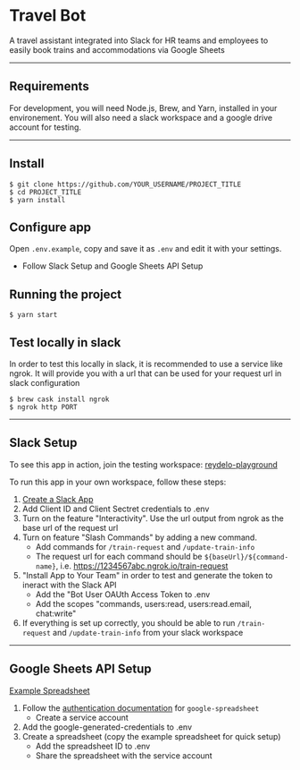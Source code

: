 # Travel Bot

A travel assistant integrated into Slack for HR teams and employees to easily book trains and accommodations via Google Sheets

---

## Requirements

For development, you will need Node.js, Brew, and Yarn, installed in your environement. You will also need a slack workspace and a google drive account for testing.

---

## Install

    $ git clone https://github.com/YOUR_USERNAME/PROJECT_TITLE
    $ cd PROJECT_TITLE
    $ yarn install

## Configure app

Open `.env.example`, copy and save it as `.env` and edit it with your settings.

- Follow Slack Setup and Google Sheets API Setup

## Running the project

    $ yarn start

## Test locally in slack

In order to test this locally in slack, it is recommended to use a service like ngrok. It will provide you with a url that can be used for your request url in slack configuration

    $ brew cask install ngrok
    $ ngrok http PORT

---

## Slack Setup

To see this app in action, join the testing workspace: [reydelo-playground](https://join.slack.com/t/reydelo-playground/shared_invite/zt-fqy3eykw-on73wOD_fgv64hlGAciDjw)

To run this app in your own workspace, follow these steps:

1. [Create a Slack App](https://api.slack.com/apps)
1. Add Client ID and Client Sectret credentials to .env
1. Turn on the feature "Interactivity". Use the url output from ngrok as the base url of the request url
1. Turn on feature "Slash Commands" by adding a new command.
   - Add commands for `/train-request` and `/update-train-info`
   - The request url for each command should be `${baseUrl}/${command-name}`, i.e. https://1234567abc.ngrok.io/train-request
1. "Install App to Your Team" in order to test and generate the token to ineract with the Slack API
   - Add the "Bot User OAUth Access Token to .env
   - Add the scopes "commands, users:read, users:read.email, chat:write"
1. If everything is set up correctly, you should be able to run `/train-request` and `/update-train-info` from your slack workspace

---

## Google Sheets API Setup

[Example Spreadsheet](https://docs.google.com/spreadsheets/d/1huFK5vLC6luhdxMXq5lSmAIdv9oyHEAM0NE3SuHkc74/)

1. Follow the [authentication documentation](https://theoephraim.github.io/node-google-spreadsheet/#/getting-started/authentication) for `google-spreadsheet`
   - Create a service account
1. Add the google-generated-credentials to .env
1. Create a spreadsheet (copy the example spreadsheet for quick setup)
   - Add the spreadsheet ID to .env
   - Share the spreadsheet with the service account
